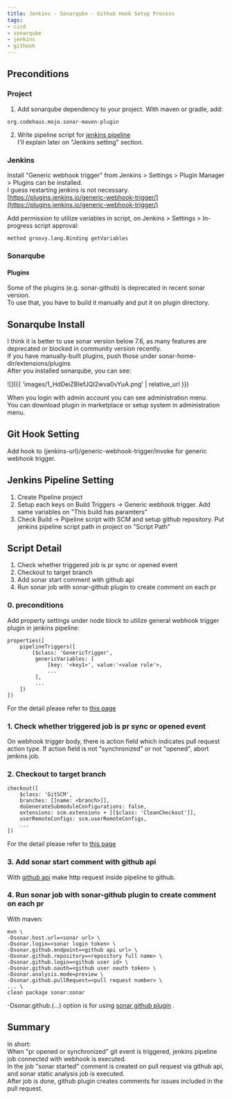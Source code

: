 ```yaml
---
title: Jenkins - Sonarqube - Github Hook Setup Process
tags:
- cicd
- sonarqube
- jenkins
- githook
---
```


## Preconditions
### Project
1. Add sonarqube dependency to your project. With maven or gradle, add:
```
org.codehaus.mojo.sonar-maven-plugin
```
2. Write pipeline script for [jenkins pipeline](https://www.jenkins.io/doc/book/pipeline/syntax/)  <br>
I'll explain later on "Jenkins setting" section. <br>

### Jenkins
Install "Generic webhook trigger" from Jenkins > Settings > Plugin Manager > Plugins can be installed. <br>
I guess restarting jenkins is not necessary. <br>
[https://plugins.jenkins.io/generic-webhook-trigger/](https://plugins.jenkins.io/generic-webhook-trigger/)

Add permission to utilize variables in script, on Jenkins > Settings > In-progress script approval:
```
method groovy.lang.Binding getVariables
```
### Sonarqube
#### Plugins
Some of the plugins (e.g. sonar-github) is deprecated in recent sonar version. <br>
To use that, you have to build it manually and put it on plugin directory. <br>
## Sonarqube Install
I think it is better to use sonar version below 7.6, as many features are deprecated or blocked in community version recently. <br>
If you have manually-built plugins, push those under sonar-home-dir/extensions/plugins <br>
After you installed sonarqube, you can see:

![]({{ 'images/1_HdDeiZBIefJQI2wva0vYuA.png' | relative_url }})

When you login with admin account you can see administration menu.  <br>
You can download plugin in marketplace or setup system in administration menu. <br>
## Git Hook Setting
Add hook to (jenkins-url)/generic-webhook-trigger/invoke for generic webhook trigger. <br>	
## Jenkins Pipeline Setting
1. Create Pipeline project
2. Setup each keys on Build Triggers -> Generic webhook trigger. Add same variables on "This build has paramters"
3. Check Build -> Pipeline script with SCM and setup github repository. Put jenkins pipeline script path in project on "Script Path" <br>


## Script Detail
1. Check whether triggered job is pr sync or opened event
2. Checkout to target branch
3. Add sonar start comment with github api
4. Run sonar job with sonar-github plugin to create comment on each pr

### 0. preconditions
Add property settings under node block to utilize general webhook trigger plugin in jenkins pipeline:
```
properties([
    pipelineTriggers([
        [$class: 'GenericTrigger',
         genericVariables: [
             [key: '<key1>', value:'<value rule'>,
             ...
         ],
         ...
    ])
])
```
For the detail please refer to [this page](https://plugins.jenkins.io/generic-webhook-trigger/)
### 1. Check whether triggered job is pr sync or opened event
On webhook trigger body, there is action field which indicates pull request action type.
If action field is not "synchronized" or not "opened", abort jenkins job.

### 2. Checkout to target branch
```
checkout([
    $class: 'GitSCM',
    branches: [[name: <branch>]],
    doGenerateSubmoduleConfigurations: false,
    extensions: scm.extensions + [[$class: 'CleanCheckout']],
    userRemoteConfigs: scm.userRemoteConfigs,
    ...
])
```

For the detail please refer to [this page](https://support.cloudbees.com/hc/en-us/articles/226122247-How-to-customize-Checkout-for-Pipeline-Multibranch)

### 3. Add sonar start comment with github api
With [github api](https://developer.github.com/v3/) make http request inside pipeline to github.
### 4. Run sonar job with sonar-github plugin to create comment on each pr
With maven: 
```
mvn \
-Dsonar.host.url=<sonar url> \
-Dsonar.login=<sonar login token> \
-Dsonar.github.endpoint=<github api url> \
-Dsonar.github.repository=<repository full name> \
-Dsonar.github.login=<github user id> \
-Dsonar.github.oauth=<github user oauth token> \
-Dsonar.analysis.mode=preview \
-Dsonar.github.pullRequest=<pull request number> \
... \
clean package sonar:sonar
```
-Dsonar.github.(...) option is for using [sonar github plugin](https://docs.sonarqube.org/display/PLUG/GitHub+Plugin) . <br>

## Summary
In short: <br>
When "pr opened or synchronized" git event is triggered, jenkins pipeline job connected with webhook is executed.  <br>
In the job "sonar started" comment is created on pull request via github api, and sonar static analysis job is executed. <br>
After job is done, github plugin creates comments for issues included in the pull request.
